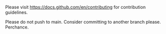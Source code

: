 Please visit https://docs.github.com/en/contributing for contribution guidelines.

Please do not push to main. Consider committing to another branch please. Perchance.
